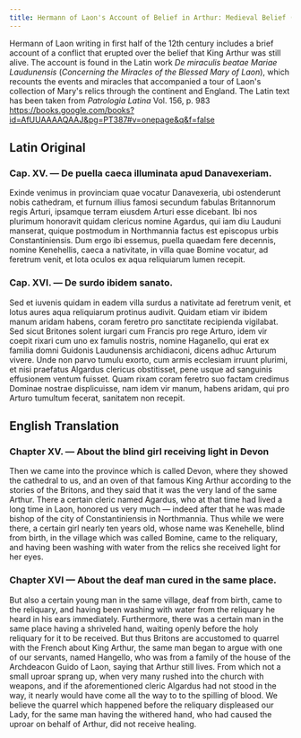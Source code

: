 ```yaml
---
title: Hermann of Laon's Account of Belief in Arthur: Medieval Belief (and Disbelief) in the Historicity of King Arthur
---
```


Hermann of Laon writing in first half of the 12th century includes a brief account of a conflict that erupted over the belief that King Arthur was still alive. The account is found in the Latin work *De miraculis beatae Mariae Laudunensis* (*Concerning the Miracles of the Blessed Mary of Laon*), which recounts the events and miracles that accompanied a tour of Laon's collection of Mary's relics through the continent and England. The Latin text has been taken from *Patrologia Latina* Vol. 156, p. 983 https://books.google.com/books?id=AfUUAAAAQAAJ&pg=PT387#v=onepage&q&f=false

## Latin Original  
### Cap. XV. — De puella caeca illuminata apud Danavexeriam.

Exinde venimus in provinciam quae vocatur Danavexeria, ubi ostenderunt nobis cathedram, et furnum illius famosi secundum fabulas Britannorum regis Arturi, ipsamque terram eiusdem Arturi esse dicebant. Ibi nos plurimum honoravit quidam clericus nomine Agardus, qui iam diu Lauduni manserat, quique postmodum in Northmannia factus est episcopus urbis Constantiniensis. Dum ergo ibi essemus, puella quaedam fere decennis, nomine Kenehellis, caeca a nativitate, in villa quae Bomine vocatur, ad feretrum venit, et lota oculos ex aqua reliquiarum lumen recepit.

### Cap. XVI. — De surdo ibidem sanato.

Sed et iuvenis quidam in eadem villa surdus a nativitate ad feretrum venit, et lotus aures aqua reliquiarum protinus audivit. Quidam etiam vir ibidem manum aridam habens, coram feretro pro sanctitate recipienda vigilabat. Sed sicut Britones solent iurgari cum Francis pro rege Arturo, idem vir coepit rixari cum uno ex famulis nostris, nomine Haganello, qui erat ex familia domni Guidonis Laudunensis archidiaconi, dicens adhuc Arturum vivere. Unde non parvo tumulu exorto, cum armis ecclesiam irruunt plurimi, et nisi praefatus Algardus clericus obstitisset, pene usque ad sanguinis effusionem ventum fuisset. Quam rixam coram feretro suo factam credimus Dominae nostrae displicuisse, nam idem vir manum, habens aridam, qui pro Arturo tumultum fecerat, sanitatem non recepit.


## English Translation
### Chapter XV. — About the blind girl receiving light in Devon

Then we came into the province which is called Devon, where they showed the cathedral to us, and an oven of that famous King Arthur according to the stories of the Britons, and they said that it was the very land of the same Arthur. There a certain cleric named Agardus, who at that time had lived a long time in Laon, honored us very much — indeed after that he was made bishop of the city of Constantiniensis in Northmannia. Thus while we were there, a certain girl nearly ten years old, whose name was Kenehelle, blind from birth, in the village which was called Bomine, came to the reliquary, and having been washing with water from the relics she received light for her eyes.

### Chapter XVI — About the deaf man cured in the same place.

But also a certain young man in the same village, deaf from birth, came to the reliquary, and having been washing with water from the reliquary he heard in his ears immediately. Furthermore, there was a certain man in the same place having a shriveled hand, waiting openly before the holy reliquary for it to be received. But thus Britons are accustomed to quarrel with the French about King Arthur, the same man began to argue with one of our servants, named Hangello, who was from a family of the house of the Archdeacon Guido of Laon, saying that Arthur still lives. From which not a small uproar sprang up, when very many rushed into the church with weapons, and if the aforementioned cleric Algardus had not stood in the way, it nearly would have come all the way to to the spilling of blood. We believe the quarrel which happened before the reliquary displeased our Lady, for the same man having the withered hand, who had caused the uproar on behalf of Arthur, did not receive healing.
